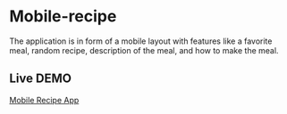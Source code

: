 # Mobile-recipe
The application is in form of a mobile layout with features like a favorite meal, random recipe, description of the meal, and how to make the meal.
## Live DEMO
[Mobile Recipe App](http://mobile-recipe.herokuapp.com/)
